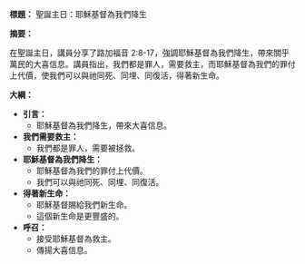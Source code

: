 **標題：** 聖誕主日：耶穌基督為我們降生

**摘要：**

在聖誕主日，講員分享了路加福音 2:8-17，強調耶穌基督為我們降生，帶來關乎萬民的大喜信息。講員指出，我們都是罪人，需要救主，而耶穌基督為我們的罪付上代價，使我們可以與祂同死、同埋、同復活，得著新生命。

**大綱：**

* **引言：**
    * 耶穌基督為我們降生，帶來大喜信息。
* **我們需要救主：**
    * 我們都是罪人，需要被拯救。
* **耶穌基督為我們降生：**
    * 耶穌基督為我們的罪付上代價。
    * 我們可以與祂同死、同埋、同復活。
* **得著新生命：**
    * 耶穌基督賜給我們新生命。
    * 這個新生命是更豐盛的。
* **呼召：**
    * 接受耶穌基督為救主。
    * 傳揚大喜信息。